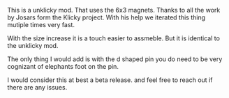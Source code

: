 This is a unklicky mod. That uses the 6x3 magnets.
Thanks to all the work by Josars form the Klicky project.
With his help we iterated this thing mutiple times very fast.

With the size increase it is a touch easier to assmeble. But it is identical to the unklicky mod. 

The only thing I would add is with the d shaped pin you do need to be very cognizant of elephants foot on the pin. 

I would consider this at best a beta release. and feel free to reach out if there are any issues. 

